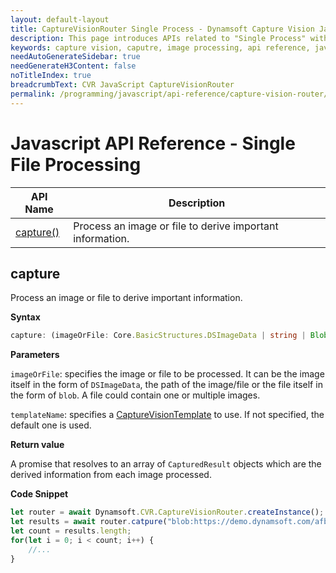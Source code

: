 ```yaml
---
layout: default-layout
title: CaptureVisionRouter Single Process - Dynamsoft Capture Vision JavaScript Edition API
description: This page introduces APIs related to "Single Process" with Dynamsoft Capture Vision JavaScript Edition.
keywords: capture vision, caputre, image processing, api reference, javascript, js
needAutoGenerateSidebar: true
needGenerateH3Content: false
noTitleIndex: true
breadcrumbText: CVR JavaScript CaptureVisionRouter
permalink: /programming/javascript/api-reference/capture-vision-router/single-file-processing.html
---
```


# Javascript API Reference - Single File Processing

| API Name              | Description                                               |
| --------------------- | --------------------------------------------------------- |
| [capture()](#capture) | Process an image or file to derive important information. |

## capture

Process an image or file to derive important information.

**Syntax**

```typescript
capture: (imageOrFile: Core.BasicStructures.DSImageData | string | Blob, templateName?: string) => Promise<Array<Core.BasicStructures.CapturedResult>>;
```

**Parameters**

`imageOrFile`: specifies the image or file to be processed. It can be the image itself in the form of `DSImageData`, the path of the image/file or the file itself in the form of `blob`. A file could contain one or multiple images.

`templateName`: specifies a [CaptureVisionTemplate](parameterFile/capture-vision-template.md) to use. If not specified, the default one is used.

**Return value**

A promise that resolves to an array of `CapturedResult` objects which are the derived information from each image processed.

**Code Snippet**

```js
let router = await Dynamsoft.CVR.CaptureVisionRouter.createInstance();
let results = await router.catpure("blob:https://demo.dynamsoft.com/afb84bd2-e8cb-4b96-92b6-36dc89783692", "Read-Barcodes");
let count = results.length;
for(let i = 0; i < count; i++) {
    //...
}
```